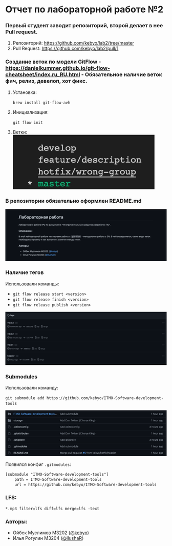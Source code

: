 # Отчет по лабораторной работе №2

### Первый студент заводит репозиторий, второй делает в нее Pull request.

1. Репозиторий: https://github.com/kebyo/lab2/tree/master
2. Pull Request: https://github.com/kebyo/lab2/pull/1

### Создание веток по модели GitFlow - https://danielkummer.github.io/git-flow-cheatsheet/index.ru_RU.html - Обязательное наличие веток фич, релиз, девелоп, хот фикс.

1. Установка:

   `brew install git-flow-avh`


2. Инициализация:
   
   `git flow init`


3. Ветки:
![img.png](assets/img_1.png)

### В репозитории обязательно оформлен README.md
![img_1.png](assets/img.png)
    
### Наличие тегов
Использовали команды:
* `git flow release start <version>`
* `git flow release finish <version>`
* `git flow release publish <version>`

![img.png](assets/img_2.png)


### Submodules

Использовали команду:

`git submodule add https://github.com/kebyo/ITMO-Software-development-tools`

![img_3.png](assets/img_3.png)

Появился конфиг `.gitmodules`:


```
[submodule "ITMO-Software-development-tools"]
	path = ITMO-Software-development-tools
	url = https://github.com/kebyo/ITMO-Software-development-tools
```

### LFS:
```
*.mp3 filter=lfs diff=lfs merge=lfs -text
```

### Авторы:
* Ойбек Муслимов М3202 ([@kebyo](https://github.com/kebyo))
* Илья Рогулин М3204 ([@ilushaR](https://github.com/ilushaR))
